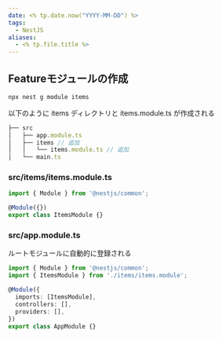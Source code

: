 ```yaml
---
date: <% tp.date.now("YYYY-MM-DD") %>
tags:
  - NestJS
aliases:
  - <% tp.file.title %>
---
```

## Featureモジュールの作成

```bash
npx nest g module items
```

以下のように items ディレクトリと items.module.ts が作成される

```ts
├── src
│   ├── app.module.ts
│   ├── items // 追加
│   │   └── items.module.ts // 追加
│   └── main.ts
```

### src/items/items.module.ts

```ts
import { Module } from '@nestjs/common';

@Module({})
export class ItemsModule {}
```

### src/app.module.ts

ルートモジュールに自動的に登録される

```ts
import { Module } from '@nestjs/common';
import { ItemsModule } from './items/items.module';

@Module({
  imports: [ItemsModule],
  controllers: [],
  providers: [],
})
export class AppModule {}
```